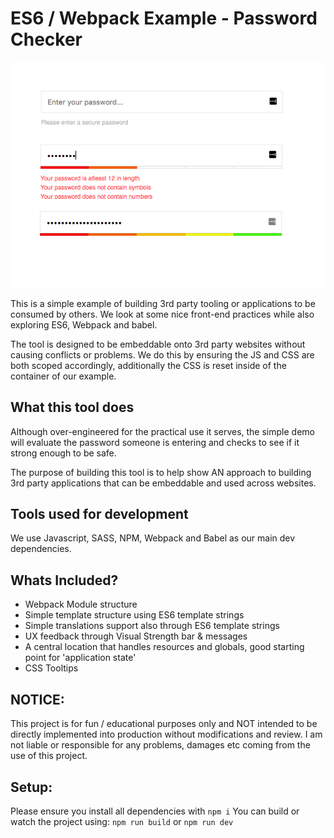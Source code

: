 ES6 / Webpack Example - Password Checker
===================

![preview](./preview.png)

This is a simple example of building 3rd party tooling or applications to be consumed by others.
We look at some nice front-end practices while also exploring ES6, Webpack and babel.

The tool is designed to be embeddable onto 3rd party websites without causing conflicts or problems.
We do this by ensuring the JS and CSS are both scoped accordingly, additionally the CSS is reset inside of the container of our example.

## What this tool does
Although over-engineered for the practical use it serves, the simple demo will evaluate the password someone is entering and checks to see if it strong enough to be safe.

The purpose of building this tool is to help show AN approach to building 3rd party applications that can be embeddable and used across websites.

## Tools used for development
We use Javascript, SASS, NPM, Webpack and Babel as our main dev dependencies.

## Whats Included?

 - Webpack Module structure
 - Simple template structure using ES6 template strings
 - Simple translations support also through ES6 template strings
 - UX feedback through Visual Strength bar & messages
 - A central location that handles resources and globals, good starting point for 'application state'
 - CSS Tooltips

## NOTICE:

This project is for fun / educational purposes only and NOT intended to be directly implemented into production without modifications and review.
I am not liable or responsible for any problems, damages etc coming from the use of this project.

## Setup:

Please ensure you install all dependencies with `npm i`
You can build or watch the project using: `npm run build` or `npm run dev`
